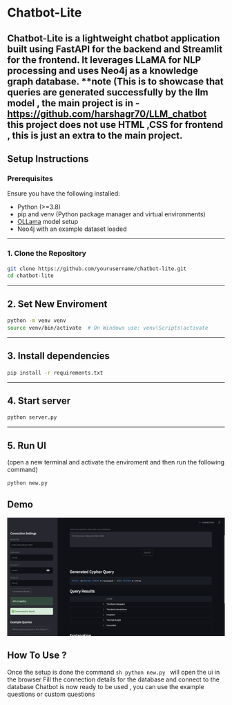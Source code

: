
# Chatbot-Lite

Chatbot-Lite is a lightweight chatbot application built using FastAPI for the backend and Streamlit for the frontend. It leverages LLaMA for NLP processing and uses Neo4j as a knowledge graph database.
**note (This is to showcase that queries are generated successfully by the llm model , the main project is in - https://github.com/harshagr70/LLM_chatbot
this project does not use HTML ,CSS for frontend , this is just an extra to the main project.
---

## Setup Instructions

### Prerequisites

Ensure you have the following installed:

- Python (>=3.8)
- pip and venv (Python package manager and virtual environments)
- [OLLama](https://ollama.com/download/mac) model setup
- Neo4j with an example dataset loaded

---

### 1. Clone the Repository

```sh
git clone https://github.com/yourusername/chatbot-lite.git
cd chatbot-lite
```
---
## 2. Set New Enviroment 
```sh
python -m venv venv
source venv/bin/activate  # On Windows use: venv\Scripts\activate
```
---
## 3. Install dependencies
```sh
pip install -r requirements.txt
```
---
## 4. Start server 
```sh
python server.py
```
---
## 5. Run UI 
(open a new terminal and activate the enviroment and then run the following command)
```sh
python new.py
```
## Demo 
![Chatbot-Lite](images/demo.png)

## How To Use ?
Once the setup is done the command ```sh python new.py ``` will open the ui in the browser 
Fill the connection details for the database and connect to the database 
Chatbot is now ready to be used , you can use the example questions or custom questions 
